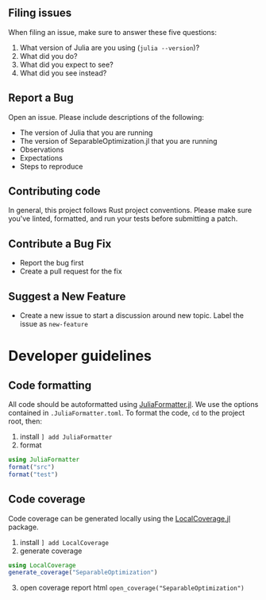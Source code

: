 ## Filing issues

When filing an issue, make sure to answer these five questions:

1. What version of Julia are you using (`julia --version`)?
2. What did you do?
3. What did you expect to see?
4. What did you see instead?

## Report a Bug

Open an issue. Please include descriptions of the following:
- The version of Julia that you are running
- The version of SeparableOptimization.jl that you are running
- Observations
- Expectations
- Steps to reproduce

## Contributing code

In general, this project follows Rust project conventions. Please make sure
you've linted, formatted, and run your tests before submitting a patch.

## Contribute a Bug Fix

- Report the bug first
- Create a pull request for the fix

## Suggest a New Feature

- Create a new issue to start a discussion around new topic. Label the issue as `new-feature`

# Developer guidelines

## Code formatting
All code should be autoformatted using [JuliaFormatter.jl](https://github.com/domluna/JuliaFormatter.jl).  We use the options contained in `.JuliaFormatter.toml`. To format the code, `cd` to the project root, then:
1. install `] add JuliaFormatter`
2. format
  ```julia
  using JuliaFormatter
  format("src")
  format("test")
  ```

## Code coverage
Code coverage can be generated locally using the [LocalCoverage.jl](https://github.com/JuliaCI/LocalCoverage.jl) package.
1. install `] add LocalCoverage`
2. generate coverage
  ```julia
  using LocalCoverage
  generate_coverage("SeparableOptimization")
  ```
3. open coverage report html `open_coverage("SeparableOptimization")`
